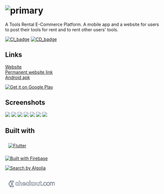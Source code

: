 # ![primary](https://user-images.githubusercontent.com/57017872/143594982-5e5fe556-9c55-4022-9eb9-b887f0384b94.png)

A Tools Rental E-Commerce Platform. A mobile app and a website for users to post their tools for rent and to rent other users' tools.

[![CI_badge](https://github.com/ElforL/rentool/actions/workflows/ci.yml/badge.svg)](https://github.com/ElforL/rentool/actions/workflows/ci.yml)
[![CD_badge](https://github.com/ElforL/rentool/actions/workflows/cd.yml/badge.svg)](https://github.com/ElforL/rentool/actions/workflows/cd.yml)
## Links
[Website](https://rentool.site)  
[Permanent website link](rentool-5a78c.web.app)  
[Android apk](https://github.com/ElforL/rentool/releases)  

<a href='https://play.google.com/store/apps/details?id=com.elfor.rentool&pcampaignid=pcampaignidMKT-Other-global-all-co-prtnr-py-PartBadge-Mar2515-1'><img width="200" alt='Get it on Google Play' src='https://play.google.com/intl/en_us/badges/static/images/badges/en_badge_web_generic.png'/></a>

## Screenshots
<img width="200" src='https://user-images.githubusercontent.com/57017872/146642097-922313ce-04bb-4b0e-ac32-e8b985a76f02.png'/> <img width="200" src='https://user-images.githubusercontent.com/57017872/146642099-83d26d73-8e8b-40a7-bbc3-8bdc433692d6.png'/>
<img width="200" src='https://user-images.githubusercontent.com/57017872/146642100-cca59fa5-b976-418c-8af3-ad10747fa269.png'/>
<img width="200" src='https://user-images.githubusercontent.com/57017872/146642103-c5784f81-0ad2-4819-a14c-1971dfbfb52c.png'/>
<img width="200" src='https://user-images.githubusercontent.com/57017872/146642104-3cc6ffaa-b1ca-4d7a-b521-0c532e5f4ce9.png'/>
<img width="200" src='https://user-images.githubusercontent.com/57017872/146642105-13ded7d5-00e9-447c-961c-5493dc73699f.png'/>
<img width="200" src='https://user-images.githubusercontent.com/57017872/146642106-efa226cc-d795-4f70-b0fb-4bb30af6ad43.png'/>


## Built with
[<img width="150" alt='Flutter' style="padding:10px" src='https://storage.googleapis.com/cms-storage-bucket/6a07d8a62f4308d2b854.svg'/>](https://flutter.dev)

[<img width="150" alt='Built with Firebase' src='https://firebase.google.com/downloads/brand-guidelines/SVG/logo-built_white.svg'/>](https://firebase.google.com/)

[<img width="150" alt='Search by Algolia' src='https://res.cloudinary.com/hilnmyskv/image/upload/q_auto/v1638794025/Algolia_com_Website_assets/images/shared/algolia_logo/search-by-algolia-light-background.svg'/>](https://www.algolia.com/)

[<img width="150" alt='Checkout.com' style="padding:10px" src='https://raw.githubusercontent.com/ElforL/rentool/a58eb87d75a83cc2fa3fd583a8a8ae025b342360/assets/images/checkout_banner.svg'/>](https://www.checkout.com/)
